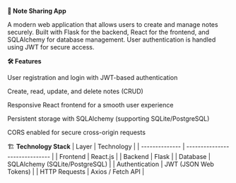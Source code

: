 **📒 Note Sharing App**

A modern web application that allows users to create and manage notes securely. Built with Flask for the backend, React for the frontend, and SQLAlchemy for database management. User authentication is handled using JWT for secure access.

**🛠️ Features**

User registration and login with JWT-based authentication

Create, read, update, and delete notes (CRUD)

Responsive React frontend for a smooth user experience

Persistent storage with SQLAlchemy (supporting SQLite/PostgreSQL)

CORS enabled for secure cross-origin requests

🏗️ **Technology Stack**
| Layer          | Technology                     |
| -------------- | ------------------------------ |
| Frontend       | React.js                       |
| Backend        | Flask                          |
| Database       | SQLAlchemy (SQLite/PostgreSQL) |
| Authentication | JWT (JSON Web Tokens)          |
| HTTP Requests  | Axios / Fetch API              |

